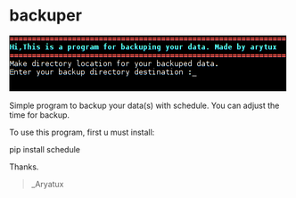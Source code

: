 # backuper

![alt tag](https://raw.githubusercontent.com/rahadian/backuper/master/2017-10-26-130811_1366x768_scrot.png)

Simple program to backup your data(s) with schedule. You can adjust the time for backup.

To use this program, first u must install:

pip install schedule


Thanks.

>_Aryatux
